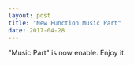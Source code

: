 ```yaml
---
layout: post
title: "New Function Music Part"
date: 2017-04-28
---
```

"Music Part" is now enable. Enjoy it.
